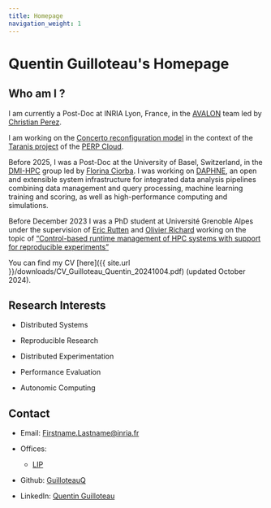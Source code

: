 ```yaml
---
title: Homepage
navigation_weight: 1
---
```


# Quentin Guilloteau's Homepage

## Who am I ?

I am currently a Post-Doc at INRIA Lyon, France, in the [AVALON](https://avalon.ens-lyon.fr) team led by [Christian Perez](https://graal.ens-lyon.fr/~cperez/web/doku.php/start).

I am working on the [Concerto reconfiguration model](https://gitlab.inria.fr/VeRDi-project/concerto) in the context of the [Taranis project](https://pepr-cloud.fr/fr/projet-taranis/) of the [PERP Cloud](https://pepr-cloud.fr/fr/).

Before 2025, I was a Post-Doc at the University of Basel, Switzerland, in the [DMI-HPC](https://hpc.dmi.unibas.ch/) group led by [Florina Ciorba](https://hpc.dmi.unibas.ch/people/florina-ciorba/).
I was working on [DAPHNE](https://daphne-eu.eu/), an open and extensible system infrastructure for integrated data analysis pipelines combining data management and query processing, machine learning training and scoring, as well as high-performance computing and simulations.

Before December 2023 I was a PhD student at Université Grenoble Alpes under the supervision of [Eric Rutten](https://team.inria.fr/ctrl-a/members/eric-rutten/) and [Olivier Richard](https://datamove.imag.fr/olivier.richard/) working on the topic of  [“Control-based runtime management of HPC systems with support for reproducible experiments”](https://hal.science/tel-04389290)

You can find my CV [here]({{ site.url }}/downloads/CV_Guilloteau_Quentin_20241004.pdf) (updated October 2024).

## Research Interests

- Distributed Systems

- Reproducible Research

- Distributed Experimentation

- Performance Evaluation

- Autonomic Computing


## Contact

* Email: Firstname.Lastname@inria.fr

* Offices:

    * [LIP](https://www.openstreetmap.org/#map=19/45.729718/4.826695)

* Github: [GuilloteauQ](https://github.com/GuilloteauQ)

* LinkedIn: [Quentin Guilloteau](https://www.linkedin.com/in/quentin-guilloteau-778a61151/)

